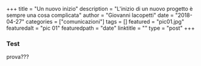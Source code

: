 +++
title = "Un nuovo inizio"
description = "L'inizio di un nuovo progetto è sempre una cosa complicata"
author = "Giovanni Iacopetti"
date = "2018-04-27"
categories = ["comunicazioni"]
tags = []
featured = "pic01.jpg"
featuredalt = "pic 01"
featuredpath = "date"
linktitle = ""
type = "post"
+++

### Test

prova???

